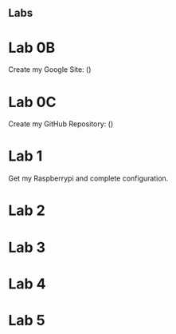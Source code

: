 Labs
----
# Lab 0B
Create my Google Site: ()
# Lab 0C
Create my GitHub Repository: ()
# Lab 1
Get my Raspberrypi and complete configuration.

# Lab 2

# Lab 3

# Lab 4

# Lab 5
